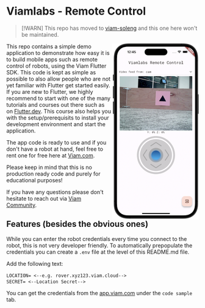 # Viamlabs - Remote Control

> [!WARN]
> This repo has moved to [viam-soleng](https://github.com/viam-soleng/viam-remote-control) and this one here won't be maintained.
> 

<img align="right" src="./media/viamlabs-remote-control.png" alt="iPhone Control Screen">

This repo contains a simple demo application to demonstrate how easy it is to build mobile apps such as remote control of robots, using the Viam Flutter SDK. This code is kept as simple as possible to also allow people who are not yet familiar with Flutter get started easily.
If you are new to Flutter, we highly recommend to start with one of the many tutorials and courses out there such as on [Flutter.dev](https://docs.flutter.dev/). This course also helps you with the setup/prerequisits to install your development environment and start the application.

The app code is ready to use and if you don't have a robot at hand, feel free to rent one for free here at [Viam.com](https://www.viam.com/resources/try-viam).

Please keep in mind that this is no production ready code and purely for educational purposes!

If you have any questions please don't hesitate to reach out via [Viam Community](https://www.viam.com/resources/community).

## Features (besides the obvious ones)

While you can enter the robot credentials every time you connect to the robot, this is not very developer friendly.
To automatically prepopulate the credentials you can create a ```.env``` file at the level of this README.md file.

Add the following text:

```
LOCATION= <--e.g. rover.xyz123.viam.cloud-->
SECRET= <--Location Secret-->
```
You can get the credentials from the [app.viam.com](app.viam.com) under the ```code sample``` tab.
